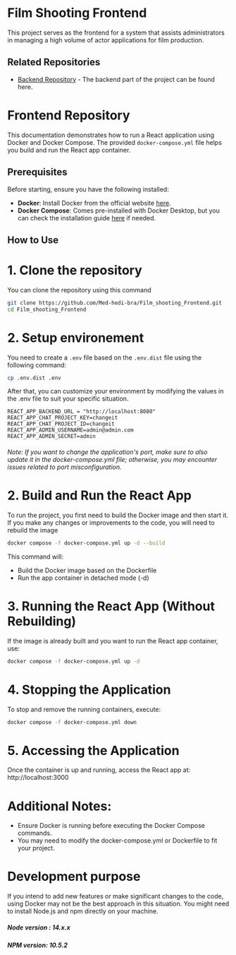 # Film Shooting Frontend
This project serves as the frontend for a system that assists administrators in managing a high volume of actor applications for film production.


## Related Repositories

- [Backend Repository](https://github.com/Med-hedi-bra/Film_shooting_Backend.git) - The backend part of the project can be found here.

# Frontend Repository
This documentation demonstrates how to run a React application using Docker and Docker Compose. The provided `docker-compose.yml` file helps you build and run the React app container.

## Prerequisites

Before starting, ensure you have the following installed:

- **Docker**: Install Docker from the official website [here](https://www.docker.com/get-started).
- **Docker Compose**: Comes pre-installed with Docker Desktop, but you can check the installation guide [here](https://docs.docker.com/compose/install/) if needed.

## How to Use

# 1. Clone the repository
You can clone the repository using this command
```bash
git clone https://github.com/Med-hedi-bra/Film_shooting_Frontend.git
cd Film_shooting_Frontend
```

# 2. Setup environement
You need to create a `.env` file based on the `.env.dist` file using the following command:

```bash
cp .env.dist .env
```
After that, you can customize your environment by modifying the values in the .env file to suit your specific situation.

```
REACT_APP_BACKEND_URL = "http://localhost:8080"
REACT_APP_CHAT_PROJECT_KEY=changeit
REACT_APP_CHAT_PROJECT_ID=changeit
REACT_APP_ADMIN_USERNAME=admin@admin.com
REACT_APP_ADMIN_SECRET=admin
```
###### Note: If you want to change the application's port, make sure to also update it in the docker-compose.yml file; otherwise, you may encounter issues related to port misconfiguration. 

# 2. Build and Run the React App
To run the project, you first need to build the Docker image and then start it. If you make any changes or improvements to the code, you will need to rebuild the image

```bash
docker compose -f docker-compose.yml up -d --build
```
This command will:
 - Build the Docker image based on the Dockerfile
 - Run the app container in detached mode (-d)

# 3. Running the React App (Without Rebuilding)
If the image is already built and you want to run the React app container, use:
```bash
docker compose -f docker-compose.yml up -d
```
# 4. Stopping the Application
To stop and remove the running containers, execute:
```bash
docker compose -f docker-compose.yml down
```
# 5. Accessing the Application
 Once the container is up and running, access the React app at: http://localhost:3000

# Additional Notes:
 - Ensure Docker is running before executing the Docker Compose commands.
 - You may need to modify the docker-compose.yml or Dockerfile to fit your project.

# Development purpose 
If you intend to add new features or make significant changes to the code, using Docker may not be the best approach in this situation. You might need to install Node.js and npm directly on your machine.
##### Node version : 14.x.x
##### NPM version: 10.5.2
